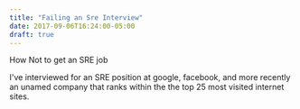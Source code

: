 ```yaml
---
title: "Failing an Sre Interview"
date: 2017-09-06T16:24:00-05:00
draft: true
---
```

How Not to get an SRE job

I've interviewed for an SRE position at google, facebook, and more recently an unamed company that ranks within the the top 25 most visited internet sites.




